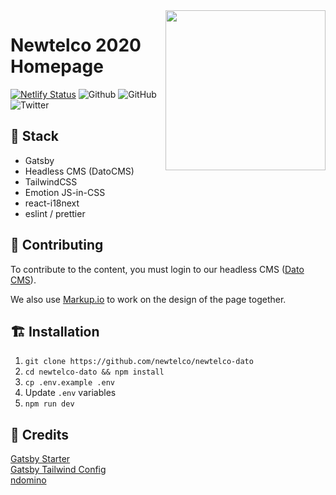 <img align="right" src="https://imgur.com/ham4LFb.png" height="256" />

# Newtelco 2020 Homepage

[![Netlify Status](https://api.netlify.com/api/v1/badges/d316877a-7bbc-441f-9e38-00eff63fea8f/deploy-status)](https://app.netlify.com/sites/gatsby-dato/deploys)
![Github](https://img.shields.io/github/last-commit/newtelco/newtelco-dato)
![GitHub](https://img.shields.io/github/license/newtelco/newtelco-dato)
![Twitter](https://img.shields.io/twitter/follow/newtelcode?label=%40NewtelcoDE&style=social)

## 🥞 Stack
- Gatsby 
- Headless CMS (DatoCMS)
- TailwindCSS
- Emotion JS-in-CSS
- react-i18next
- eslint / prettier

## 🚧 Contributing

To contribute to the content, you must login to our headless CMS ([Dato CMS](https://dato.newtelco.dev)).

We also use [Markup.io](https://app.markup.io) to work on the design of the page together. 

## 🏗️ Installation
1. `git clone https://github.com/newtelco/newtelco-dato`
2. `cd newtelco-dato && npm install`
3. `cp .env.example .env`
4. Update `.env` variables
5. `npm run dev`

## 🙏 Credits 

[Gatsby Starter](https://www.gatsbyjs.org/starters/brohlson/gatsby-datocms-starter)  
[Gatsby Tailwind Config](https://github.com/pauloelias/gatsby-tailwind-emotion-starter)  
[ndomino](https://ndo.dev)
